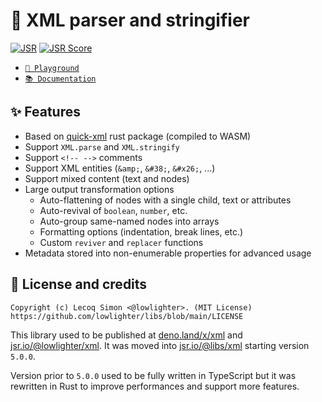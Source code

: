 # 📃 XML parser and stringifier

[![JSR](https://jsr.io/badges/@libs/xml)](https://jsr.io/@libs/xml) [![JSR Score](https://jsr.io/badges/@libs/xml/score)](https://jsr.io/@libs/xml)

- [`🦕 Playground`](https://dash.deno.com/playground/libs-xml)
- [`📚 Documentation`](https://jsr.io/@libs/xml/doc)

## ✨ Features

- Based on [quick-xml](https://github.com/tafia/quick-xml) rust package (compiled to WASM)
- Support `XML.parse` and `XML.stringify`
- Support `<!-- -->` comments
- Support XML entities (`&amp;`, `&#38;`, `&#x26;`, ...)
- Support mixed content (text and nodes)
- Large output transformation options
  - Auto-flattening of nodes with a single child, text or attributes
  - Auto-revival of `boolean`, `number`, etc.
  - Auto-group same-named nodes into arrays
  - Formatting options (indentation, break lines, etc.)
  - Custom `reviver` and `replacer` functions
- Metadata stored into non-enumerable properties for advanced usage

## 📜 License and credits

```
Copyright (c) Lecoq Simon <@lowlighter>. (MIT License)
https://github.com/lowlighter/libs/blob/main/LICENSE
```

This library used to be published at [deno.land/x/xml](https://deno.land/x/xml) and [jsr.io/@lowlighter/xml](https://jsr.io/@lowlighter/xml). It was moved into [jsr.io/@libs/xml](https://jsr.io/@libs/xml) starting version `5.0.0`.

Version prior to `5.0.0` used to be fully written in TypeScript but it was rewritten in Rust to improve performances and support more features.
